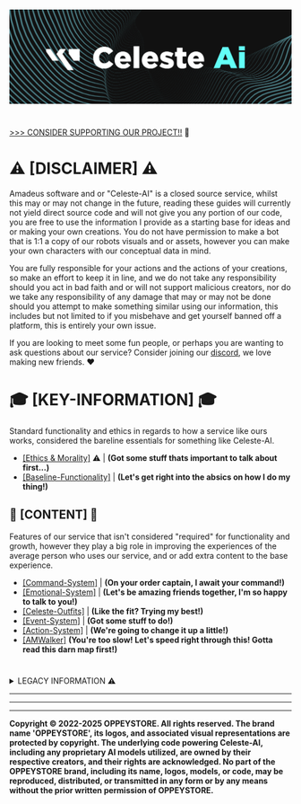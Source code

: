 #
<img src="../informational/resources/logo2.png"/>

#
[>>> CONSIDER SUPPORTING OUR PROJECT!!](../informational/pages/support.md) 💖

# ⚠️ [DISCLAIMER] ⚠️
Amadeus software and or "Celeste-AI" is a closed source service, whilst this may or may not change in the future, reading these guides will currently not yield direct source code and will not give you any portion of our code, you are free to use the information I provide as a starting base for ideas and or making your own creations. You do not have permission to make a bot that is 1:1 a copy of our robots visuals and or assets, however you can make your own characters with our conceptual data in mind.

You are fully responsible for your actions and the actions of your creations, so make an effort to keep it in line, and we do not take any responsibility should you act in bad faith and or will not support malicious creators, nor do we take any responsibility of any damage that may or may not be done should you attempt to make something similar using our information, this includes but not limited to if you misbehave and get yourself banned off a platform, this is entirely your own issue.

If you are looking to meet some fun people, or perhaps you are wanting to ask questions about our service? Consider joining our [discord](https://discord.gg/RpqunvvNNF), we love making new friends. ❤️

# 🎓 [KEY-INFORMATION] 🎓
Standard functionality and ethics in regards to how a service like ours works, considered the bareline essentials for something like Celeste-AI.

* [[Ethics & Morality]](./pages/ethics.md) ⚠️ | **(Got some stuff thats important to talk about first...)**
* [[Baseline-Functionality]](./pages/baseline.md) | **(Let's get right into the absics on how I do my thing!)**

## 📄 [CONTENT] 📄
Features of our service that isn't considered "required" for functionality and growth, however they play a big role in improving the experiences of the average person who uses our service, and or add extra content to the base experience.

* [[Command-System]](./pages/commands.md) | **(On your order captain, I await your command!)**
* [[Emotional-System]](./pages/emotions.md) | **(Let's be amazing friends together, I'm so happy to talk to you!)**
* [[Celeste-Outfits]](./pages/outfits.md) | **(Like the fit? Trying my best!)**
* [[Event-System]](./pages/events.md) | **(Got some stuff to do!)**
* [[Action-System]](./pages/actions.md) | **(We're going to change it up a little!)**
* [[AMWalker]](./pages/traversal.md) **(You're too slow! Let's speed right through this! Gotta read this darn map first!)**

#
<details>
<summary>LEGACY INFORMATION ⚠️</summary>
<br>

⚠️ **Please note, these versions are fundamentally different than our current iteration, therefore some data may be very inaccurate compared to her current version, take caution when taking advice from them, these are only here for memories sake and may not reflect the current iteration of our service accurately anymore.**

- **[v1.0.0](./legacy/HowSheWorksV1.md)** | **(Woah this is really old!)**

- **[v2.0.0](./legacy/HowSheWorksV2.md)** | **(A little closer to home, but not quite.)**
</details>

---
---
---
**Copyright © 2022-2025 OPPEYSTORE. All rights reserved. The brand name 'OPPEYSTORE', its logos, and associated visual representations are protected by copyright. The underlying code powering Celeste-AI, including any proprietary AI models utilized, are owned by their respective creators, and their rights are acknowledged. No part of the OPPEYSTORE brand, including its name, logos, models, or code, may be reproduced, distributed, or transmitted in any form or by any means without the prior written permission of OPPEYSTORE.**